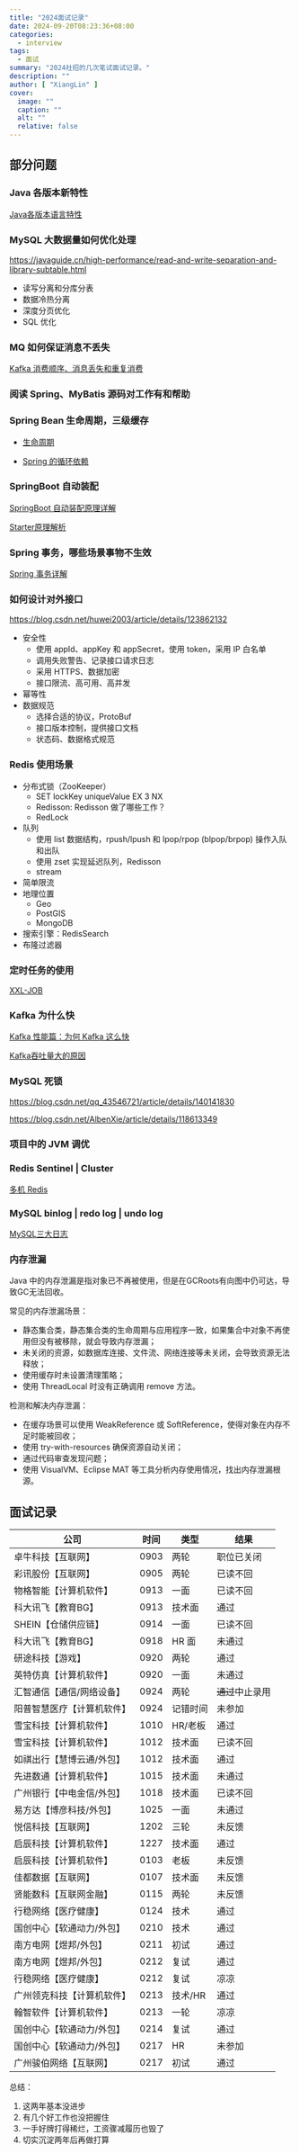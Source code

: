 ```yaml
---
title: "2024面试记录"
date: 2024-09-20T08:23:36+08:00
categories:
  - interview
tags:
  - 面试
summary: "2024社招的几次笔试面试记录。"
description: ""
author: [ "XiangLin" ]
cover:
  image: ""
  caption: ""
  alt: ""
  relative: false
---
```


## 部分问题

### Java 各版本新特性

[Java各版本语言特性](https://blog.xianglin.store/posts/java%E5%90%84%E7%89%88%E6%9C%AC%E7%89%B9%E6%80%A7/)

### MySQL 大数据量如何优化处理

https://javaguide.cn/high-performance/read-and-write-separation-and-library-subtable.html

* 读写分离和分库分表
* 数据冷热分离
* 深度分页优化
* SQL 优化

### MQ 如何保证消息不丢失

[Kafka 消费顺序、消息丢失和重复消费](https://javaguide.cn/high-performance/message-queue/kafka-questions-01.html#kafka-消费顺序、消息丢失和重复消费)

### 阅读 Spring、MyBatis 源码对工作有和帮助

### Spring Bean 生命周期，三级缓存

* [生命周期](https://javaguide.cn/system-design/framework/spring/spring-knowledge-and-questions-summary.html#bean-%E7%9A%84%E7%94%9F%E5%91%BD%E5%91%A8%E6%9C%9F%E4%BA%86%E8%A7%A3%E4%B9%88)

* [Spring 的循环依赖](https://javaguide.cn/system-design/framework/spring/spring-knowledge-and-questions-summary.html#spring-的循环依赖)

### SpringBoot 自动装配

[SpringBoot 自动装配原理详解](https://javaguide.cn/system-design/framework/spring/spring-boot-auto-assembly-principles.html)

[Starter原理解析](https://blog.xianglin.store/posts/starter%E5%8E%9F%E7%90%86%E8%A7%A3%E6%9E%90-springboot%E6%BA%90%E7%A0%81%E5%AD%A6%E4%B9%A0/)

### Spring 事务，哪些场景事物不生效

[Spring 事务详解](https://javaguide.cn/system-design/framework/spring/spring-transaction.html)

### 如何设计对外接口

https://blog.csdn.net/huwei2003/article/details/123862132

* 安全性
    * 使用 appId、appKey 和 appSecret，使用 token，采用 IP 白名单
    * 调用失败警告、记录接口请求日志
    * 采用 HTTPS、数据加密
    * 接口限流、高可用、高并发
* 幂等性
* 数据规范
    * 选择合适的协议，ProtoBuf
    * 接口版本控制，提供接口文档
    * 状态码、数据格式规范

### Redis 使用场景

* 分布式锁（ZooKeeper）
    * SET lockKey uniqueValue EX 3 NX
    * Redisson: Redisson 做了哪些工作？
    * RedLock
* 队列
    * 使用 list 数据结构，rpush/lpush 和 lpop/rpop (blpop/brpop) 操作入队和出队
    * 使用 zset 实现延迟队列，Redisson
    * stream
* 简单限流
* 地理位置
    * Geo
    * PostGIS
    * MongoDB
* 搜索引擎：RedisSearch
* 布隆过滤器

### 定时任务的使用

[XXL-JOB](https://www.xuxueli.com/xxl-job/)

### Kafka 为什么快

[Kafka 性能篇：为何 Kafka 这么快](https://segmentfault.com/a/1190000039702782)

[Kafka吞吐量大的原因](https://blog.xianglin.store/posts/2023/kafka-basics/#kafka%E5%90%9E%E5%90%90%E9%87%8F%E5%A4%A7%E7%9A%84%E5%8E%9F%E5%9B%A0)

### MySQL 死锁

https://blog.csdn.net/qq_43546721/article/details/140141830

https://blog.csdn.net/AlbenXie/article/details/118613349

### 项目中的 JVM 调优

### Redis Sentinel | Cluster

[多机 Redis](https://blog.xianglin.store/posts/2021/multi-redis/)

### MySQL binlog | redo log | undo log

[MySQL三大日志](https://javaguide.cn/database/mysql/mysql-logs.html)

### 内存泄漏

Java 中的内存泄漏是指对象已不再被使用，但是在GCRoots有向图中仍可达，导致GC无法回收。

常见的内存泄漏场景：

* 静态集合类，静态集合类的生命周期与应用程序一致，如果集合中对象不再使用但没有被移除，就会导致内存泄漏；
* 未关闭的资源，如数据库连接、文件流、网络连接等未关闭，会导致资源无法释放；
* 使用缓存时未设置清理策略；
* 使用 ThreadLocal 时没有正确调用 remove 方法。

检测和解决内存泄漏：

* 在缓存场景可以使用 WeakReference 或 SoftReference，使得对象在内存不足时能被回收；
* 使用 try-with-resources 确保资源自动关闭；
* 通过代码审查发现问题；
* 使用 VisualVM、Eclipse MAT 等工具分析内存使用情况，找出内存泄漏根源。

## 面试记录

| 公司                       | 时间 | 类型     | 结果                |
| -------------------------- | ---- | -------- | ------------------- |
| 卓牛科技【互联网】         | 0903 | 两轮     | 职位已关闭          |
| 彩讯股份【互联网】         | 0905 | 两轮     | 已读不回            |
| 物格智能【计算机软件】     | 0913 | 一面     | 已读不回            |
| 科大讯飞【教育BG】         | 0913 | 技术面   | 通过                |
| SHEIN【仓储供应链】        | 0914 | 一面     | 已读不回            |
| 科大讯飞【教育BG】         | 0918 | HR 面    | 未通过              |
| 研途科技【游戏】           | 0920 | 两轮     | 通过                |
| 英特仿真【计算机软件】     | 0920 | 一面     | 未通过              |
| 汇智通信【通信/网络设备】  | 0924 | 两轮     | <s>通过</s>中止录用 |
| 阳普智慧医疗【计算机软件】 | 0924 | 记错时间 | 未参加              |
| 雪宝科技【计算机软件】     | 1010 | HR/老板  | 通过                |
| 雪宝科技【计算机软件】     | 1012 | 技术面   | 已读不回            |
| 如祺出行【慧博云通/外包】  | 1012 | 技术面   | 通过                |
| 先进数通【计算机软件】     | 1015 | 技术面   | 未通过              |
| 广州银行【中电金信/外包】  | 1018 | 技术面   | 已读不回            |
| 易方达【博彦科技/外包】    | 1025 | 一面     | 未通过              |
| 悦信科技【互联网】         | 1202 | 三轮     | 未反馈              |
| 启辰科技【计算机软件】     | 1227 | 技术面   | 通过                |
| 启辰科技【计算机软件】     | 0103 | 老板     | 未反馈              |
| 佳都数据【互联网】         | 0107 | 技术面   | 未反馈              |
| 贤能数科【互联网金融】     | 0115 | 两轮     | 未反馈              |
| 行稳网络【医疗健康】       | 0124 | 技术     | 通过                |
| 国创中心【软通动力/外包】  | 0210 | 技术     | 通过                |
| 南方电网【煜邦/外包】      | 0211 | 初试     | 通过                |
| 南方电网【煜邦/外包】      | 0212 | 复试     | 通过                |
| 行稳网络【医疗健康】       | 0212 | 复试     | 凉凉                |
| 广州领克科技【计算机软件】 | 0213 | 技术/HR  | 通过                |
| 翰智软件【计算机软件】     | 0213 | 一轮     | 凉凉                |
| 国创中心【软通动力/外包】  | 0214 | 复试     | 通过                |
| 国创中心【软通动力/外包】  | 0217 | HR       | 未参加              |
| 广州骏伯网络【互联网】     | 0217 | 初试     | 通过                |

总结：

1. 这两年基本没进步
2. 有几个好工作也没把握住
3. 一手好牌打得稀烂，工资骤减履历也毁了
4. 切实沉淀两年后再做打算

